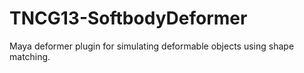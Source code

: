 # TNCG13-SoftbodyDeformer

Maya deformer plugin for simulating deformable objects using shape matching. 
